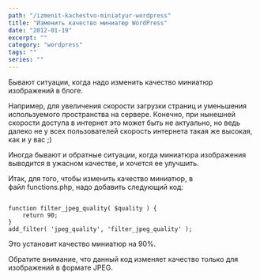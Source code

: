 ```yaml
---
path: "/izmenit-kachestvo-miniatyur-wordpress"
title: "Изменить качество миниатюр WordPress"
date: "2012-01-19"
excerpt: ""
category: "wordpress"
tags: ""
series: ""
---
```


Бывают ситуации, когда надо изменить качество миниатюр изображений в блоге.

Например, для увеличения скорости загрузки страниц и уменьшения используемого пространства на сервере. Конечно, при нынешней скорости доступа в интернет это может быть не актуально, но ведь далеко не у всех пользователей скорость интернета такая же высокая, как и у вас ;)

Иногда бывают и обратные ситуации, когда миниатюра изображения выводится в ужасном качестве, и хочется ее улучшить.

Итак, для того, чтобы изменить качество миниатюр, в файл functions.php, надо добавить следующий код:

```

function filter_jpeg_quality( $quality ) {  
	return 90;
}
add_filter( 'jpeg_quality', 'filter_jpeg_quality' );

```

Это установит качество миниатюр на 90%.

Обратите внимание, что данный код изменяет качество только для изображений в формате JPEG.
